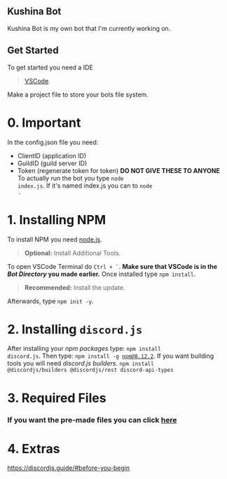 
## Kushina Bot
Kushina Bot is my own bot that I'm currently working on.

## Get Started
To get started you need a IDE 
> [VSCode](https://code.visualstudio.com).

Make a project file to store your bots file system.

# 0. Important
In the config.json file you need:
- ClientID (application ID)
- GuildID (guild server ID)
- Token (regenerate token for token)
**DO NOT GIVE THESE TO ANYONE**
To actually run the bot you type <code>node index.js</code>.
If it's named index.js you can to <code>node .</code>

# 1. Installing NPM
To install NPM you need [node.js](https://nodejs.org).
> **Optional:** Install Additional Tools.  

To open VSCode Terminal do <code>Ctrl + `</code>.
**Make sure that VSCode is in the *Bot Directory* you made earlier.**
Once installed type <code>npm install</code>.
> **Recommended:** Install the update.

Afterwards, type <code>npm init -y</code>.
# 2. Installing <code>discord.js</code>
After installing your *npm packages* type: <code>npm install discord.js</code>.
Then type: <code>npm install -g npm@8.12.2</code>.
If you want building tools you will need *discord.js builders*.
<code>npm install @discordjs/builders @discordjs/rest discord-api-types</code>
# 3. Required Files
### If you want the pre-made files you can click [here](https://github.com/KushinaAtori/Bot/tree/main/Pre-Built)

# 4. Extras
https://discordjs.guide/#before-you-begin
